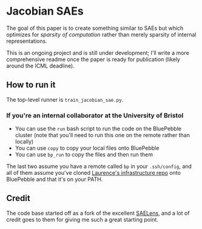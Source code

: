 # Jacobian SAEs
The goal of this paper is to create something similar to SAEs but which optimizes for _sparsity of computation_ rather than merely sparsity of internal representations.

This is an ongoing project and is still under development; I'll write a more comprehensive readme once the paper is ready for publication (likely around the ICML deadline).

## How to run it
The top-level runner is `train_jacobian_sae.py`.

### If you're an internal collaborator at the University of Bristol
- You can use the `run` bash script to run the code on the BluePebble cluster (note that you'll need to run this one on the remote rather than locally)
- You can use `copy` to copy your local files onto BluePebble
- You can use `bp_run` to copy the files and then run them

The last two assume you have a remote called `bp` in your `.ssh/config`, and all of them assume you've cloned [Laurence's infrastructure repo](https://github.com/LaurenceA/infrastructure) onto BluePebble and that it's on your PATH.

## Credit
The code base started off as a fork of the excellent [SAELens](https://github.com/jbloomAus/SAELens/tree/main), and a lot of credit goes to them for giving me such a great starting point.
